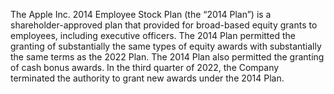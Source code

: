 The Apple Inc. 2014 Employee Stock Plan (the “2014 Plan”) is a shareholder-approved plan that provided for broad-based equity
grants to employees, including executive officers. The 2014 Plan permitted the granting of substantially the same types of equity
awards with substantially the same terms as the 2022 Plan. The 2014 Plan also permitted the granting of cash bonus awards. In
the third quarter of 2022, the Company terminated the authority to grant new awards under the 2014 Plan.